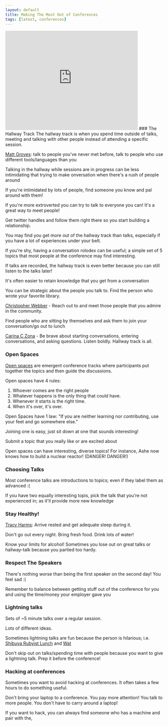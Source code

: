```yaml
---
layout: default
title: Making The Most Out of Conferences
tags: [latest, conferences]
---
```


<iframe width="420" height="315" src="http://www.youtube.com/embed/AjkGjIDnAkw" frameborder="0">
</iframe>
### The Hallway Track
The hallway track is when you spend time outside of talks, meeting and talking
with other people instead of attending a specific session.

[Matt Groves](https://twitter.com/mgroves/status/305815472195137536): talk to
people you've never met before, talk to people who use different tools/languages
than you

Talking in the hallway while sessions are in progress can be less intimidating
that trying to make onversation when there's a rush of people around

If you're intimidated by lots of people, find someone you know and pal around
with them!

If you're more extroverted you can try to talk to everyone you can! It's a great
way to meet people!

Get twitter handles and follow them right there so you start building a
relationship.

You may find you get more out of the hallway track than talks, especially if
you have a lot of experiences under your belt.

If you're shy, having a conversation rolodex can be useful; a simple set of 5
topics that most people at the conference may find interesting.

If talks are recorded, the hallway track is even better because you can still
listen to the talks later!

It's often easier to retain knowledge that you get from a conversation

You can be strategic about the people you talk to. Find the person who wrote your favorite library.

[Christopher Webber](https://twitter.com/cwebber/status/305817742055964672) -
Reach out to and meet those people that you admire in the community.

Find people who are sitting by themselves and ask them to join your conversation/go out to lunch

[Carina C Zona](https://twitter.com/cczona/status/305823637510959104) - Be brave
about starting conversations, entering conversations, and asking questions. Listen
boldly. Hallway track is all.

### Open Spaces
[Open
spaces](http://transitionculture.org/2008/03/21/12-tools-for-transition-no10-how-to-run-an-open-space-event/)
are emergent conference tracks where participants put together the topics and
then guide the discussions.

Open spaces have 4 rules:

1. Whoever comes are the right people
2. Whatever happens is the only thing that could have.
3. Whenever it starts is the right time.
4. When it's over, it's over.

Open Spaces have 1 law: "If you are neither learning nor contributing, use your
feet and go somewhere else."

Joining one is easy, just sit down at one that sounds interesting!

Submit a topic that you really like or are excited about

Open spaces can have interesting, diverse topics! For instance, Ashe now knows
how to build a nuclear reactor! (DANGER! DANGER!)

### Choosing Talks

Most conference talks are introductions to topics; even if they label them as
advanced :(

If you have two equally interesting topis, pick the talk that you're not
experienced in; as it'll provide more new knowledge

### Stay Healthy!

[Tracy Harms](https://twitter.com/kaleidic/status/305821778377338880): Arrive
rested and get adequate sleep during it.

Don't go out every night. Bring fresh food. Drink lots of water!

Know your limits for alcohol! Sometimes you lose out on great talks or
hallway-talk because you partied too hardy.


### Respect The Speakers

There's nothing worse than being the first speaker on the second day! You feel sad :(

Remember to balance between getting stuff out of the conference for you and using the time/money your employer gave you

### Lightning talks
Sets of ~5 minute talks over a regular session. 

Lots of different ideas.

Sometimes lightning talks are fun because the person is hilarious; i.e. [Shibuya
Rubyist Lunch](http://www.youtube.com/watch?v=i5zBVyWsc_Q) and
[Wat](https://www.destroyallsoftware.com/talks/wat)

Don't skip out on talks/spending time with people because you want to give a
lightning talk. Prep it before the conference!

### Hacking at conferences

Sometimes you want to avoid hacking at conferences. It often takes a few hours
to do something useful.

Don't bring your laptop to a conference. You pay more attention! You talk to
more people. You don't have to carry around a laptop!

If you want to hack, you can always find someone who has a machine and pair with the,

